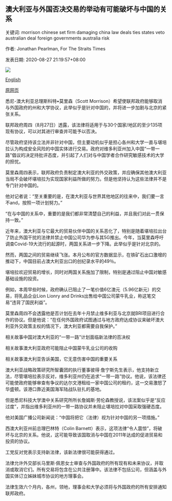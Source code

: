 ## 澳大利亚与外国否决交易的举动有可能破坏与中国的关系

关键词: morrison chinese set firm damaging china law deals ties states veto australian deal foreign governments australia risk

作者: Jonathan Pearlman, For The Straits Times

发表日期: 2020-08-27 21:19:57+08:00

![](https://www.straitstimes.com/sites/default/files/styles/x_large/public/articles/2020/08/27/tl-smorrison-e-270820.jpg?itok=wcWHnLly)

[English](Australian%20move%20to%20veto%20deals%20with%20foreign%20states%20set%20to%20risk%20damaging%20China%20ties.md)

[原网页](https://www.straitstimes.com/asia/australianz/australian-move-to-veto-deals-with-foreign-states-risks-damaging-china-ties)

悉尼-澳大利亚总理斯科特•莫里森（Scott Morrison）希望使联邦政府能够取消与外国政府的州和大学协议，此举似乎是针对中国的，并将进一步加剧与北京的紧张关系。

联邦政府周四（8月27日）透露，该法律将适用于与30个国家/地区的至少135项现有协议，可以对其进行审查并可能予以否决。

尽管政府坚持该立法并非针对中国，但主要动机似乎是担心各州和大学一直与堪培拉认为构成安全风险的中国实体进行交易。政府对维多利亚州加入中国“一带一路”倡议的决定持批评态度，并引起了人们对与中国学者合作研究敏感技术的大学的担忧。

莫里森周四表示，联邦政府负责制定澳大利亚的外交政策，并应确保其他澳大利亚当局不会破坏堪培拉为实现国家利益所做的努力。但是他坚持认为这些法律并不是专门针对中国的。

他对记者说：“至关重要的是，在澳大利亚与世界其他地区的往来中，我们要一言不and，按照一项计划努力。”

“在与中国的关系中，重要的是我们都非常清楚自己的利益，并且我们对此一贯保持一致。”

近年来，澳大利亚与它最大的贸易伙伴中国的关系恶化了，特别是随着堪培拉出台了防止外国干扰的法律并禁止中国公司华为参与其5G推出。今年，当莫里森呼吁调查Covid-19大流行的起源时，两国关系进一步下降。此举似乎是针对北京的。

然而，两国之间的贸易继续飞涨。本月公布的官方数据显示，在铁矿石出口激增的推动下，中国目前占澳大利亚出口的创纪录水平的49％。

堪培拉欢迎贸易的增长，同时对两国关系施加了限制，特别是通过阻止中国对敏感基础设施的投资。

例如，本周早些时候，政府确认已阻止了一笔价值6亿澳元（5.96亿新元）的交易，将乳品企业Lion Lionry and Drinks出售给中国公司蒙牛乳业，称这笔交易“违背了国民利益”。

莫里森周四不会透露他是否计划在去年十月禁止维多利亚与北京就BRI项目进行合作的协议。但是他说：“在任何外国政府试图通过与地方政府达成协议来破坏澳大利亚外交政策主权的情况下，澳大利亚都需要自我保护。”

相关故事中国对澳大利亚的“一带一路”计划面临新法律的否决权

相关故事澳大利亚政府可能阻止中国蒙牛乳业公司的收购

相关故事澳大利亚告诉美国，它无意伤害中国的重要关系

澳大利亚战略政策研究所智囊团的执行董事彼得·詹宁斯先生表示，他支持新立法，尽管堪培拉表示反对，维多利亚州仍在追求“一带一路”协议。他说，该法律还可能使政府能够审查有争议的达尔文港租给一家中国公司的租约，这一交易激怒了华盛顿。该港口靠近美国海军陆战队驻扎的基地。

但是悉尼科技大学澳中关系研究所所长詹姆斯·劳伦森教授说，该法案似乎是“反应过度”，并指出维多利亚州的一带一路协议并未阻止堪培拉对中国采取强硬态度。

他对美国广播公司新闻说：“中国将把它（法律）视为针对中国的另一项措施。”

西澳大利亚州前总理巴林特（Colin Barnett）表示，这项法律“令人震惊”，将破坏与北京的关系。他说，这可能导致该国取消与中国在2011年达成的促进贸易和投资的协议。

工党反对党表示支持新法律，该新法律很可能获得通过。

法律允许外交部长马里斯·佩恩女士审查与外国政府的所有现有和未来协议，并取消或取消它们。所有交易将包含在公共注册簿中。该法律不包括公司，但涵盖与外国实体订立姊妹城市协议的地方理事会。

法律生效六个月内，各州，领地，理事会和大学必须将与外国政府的所有安排通知联邦政府。